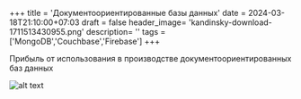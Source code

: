 +++
title = 'Документоориентированные базы данных'
date = 2024-03-18T21:10:00+07:03
draft = false
header_image= 'kandinsky-download-1711513430955.png'
description= ''
tags = ['MongoDB','Couchbase','Firebase']
+++

Прибыль от использования в производстве документоориентированных баз данных

![alt text](kandinsky-download-1711513299284.png)

